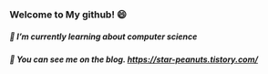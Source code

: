 ### Welcome to My github! 😄

##### 🌱 I’m currently learning about computer science
##### 💬 You can see me on the blog. https://star-peanuts.tistory.com/
<!--
**jia5232/jia5232** is a ✨ _special_ ✨ repository because its `README.md` (this file) appears on your GitHub profile.

Here are some ideas to get you started:

- 🔭 I’m currently working on ...
- 🌱 I’m currently learning ...
- 👯 I’m looking to collaborate on ...
- 🤔 I’m looking for help with ...
- 💬 Ask me about ...
- 📫 How to reach me: ...
- 😄 Pronouns: ...
- ⚡ Fun fact: ...
-->
